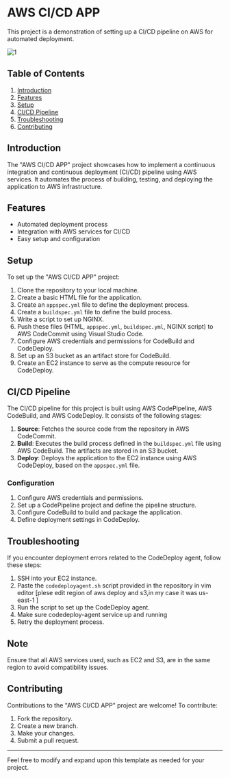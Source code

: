 # AWS CI/CD APP

This project is a demonstration of setting up a CI/CD pipeline on AWS for automated deployment.


![1](https://github.com/tushar10898/aws-ci-cd-project/assets/165803170/78ce1f0c-5531-4e1e-ad63-d675dcb1dabd)


## Table of Contents
1. [Introduction](#introduction)
2. [Features](#features)
3. [Setup](#setup)
4. [CI/CD Pipeline](#ci-cd-pipeline)
5. [Troubleshooting](#troubleshooting)
6. [Contributing](#contributing)

## Introduction
The "AWS CI/CD APP" project showcases how to implement a continuous integration and continuous deployment (CI/CD) pipeline using AWS services. It automates the process of building, testing, and deploying the application to AWS infrastructure.

## Features
- Automated deployment process
- Integration with AWS services for CI/CD
- Easy setup and configuration

## Setup
To set up the "AWS CI/CD APP" project:
1. Clone the repository to your local machine.
2. Create a basic HTML file for the application.
3. Create an `appspec.yml` file to define the deployment process.
4. Create a `buildspec.yml` file to define the build process.
5. Write a script to set up NGINX.
6. Push these files (HTML, `appspec.yml`, `buildspec.yml`, NGINX script) to AWS CodeCommit using Visual Studio Code.
7. Configure AWS credentials and permissions for CodeBuild and CodeDeploy.
8. Set up an S3 bucket as an artifact store for CodeBuild.
9. Create an EC2 instance to serve as the compute resource for CodeDeploy.

## CI/CD Pipeline
The CI/CD pipeline for this project is built using AWS CodePipeline, AWS CodeBuild, and AWS CodeDeploy. It consists of the following stages:
1. **Source**: Fetches the source code from the repository in AWS CodeCommit.
2. **Build**: Executes the build process defined in the `buildspec.yml` file using AWS CodeBuild. The artifacts are stored in an S3 bucket.
3. **Deploy**: Deploys the application to the EC2 instance using AWS CodeDeploy, based on the `appspec.yml` file.

### Configuration
1. Configure AWS credentials and permissions.
2. Set up a CodePipeline project and define the pipeline structure.
3. Configure CodeBuild to build and package the application.
4. Define deployment settings in CodeDeploy.

## Troubleshooting
If you encounter deployment errors related to the CodeDeploy agent, follow these steps:
1. SSH into your EC2 instance.
2. Paste the `codedeployagent.sh` script provided in the repository in vim editor [plese edit region of aws deploy and s3,in my case it was us-east-1 ]
3. Run the script to set up the CodeDeploy agent.
4. Make sure codedeploy-agent service up and running
5. Retry the deployment process.

## Note
Ensure that all AWS services used, such as EC2 and S3, are in the same region to avoid compatibility issues.

## Contributing
Contributions to the "AWS CI/CD APP" project are welcome! To contribute:
1. Fork the repository.
2. Create a new branch.
3. Make your changes.
4. Submit a pull request.

---

Feel free to modify and expand upon this template as needed for your project.

